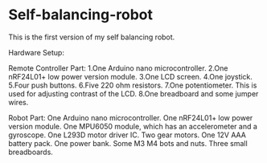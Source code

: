 # Self-balancing-robot

This is the first version of my self balancing robot. 

Hardware Setup:

Remote Controller Part:
1.One Arduino nano microcontroller. 
2.One nRF24L01+ low power version module.
3.One LCD screen.
4.One joystick.
5.Four push buttons.
6.Five 220 ohm resistors.
7.One potentiometer. This is used for adjusting contrast of the LCD.
8.One breadboard and some jumper wires.

Robot Part:
One Arduino nano microcontroller. 
One nRF24L01+ low power version module.
One MPU6050 module, which has an accelerometer and a gyroscope.
One L293D motor driver IC.
Two gear motors. 
One 12V AAA battery pack.
One power bank. 
Some M3 M4 bots and nuts.
Three small breadboards.



